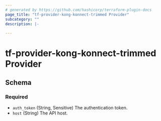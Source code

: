 ```yaml
---
# generated by https://github.com/hashicorp/terraform-plugin-docs
page_title: "tf-provider-kong-konnect-trimmed Provider"
subcategory: ""
description: |-
  
---
```


# tf-provider-kong-konnect-trimmed Provider





<!-- schema generated by tfplugindocs -->
## Schema

### Required

- `auth_token` (String, Sensitive) The authentication token.
- `host` (String) The API host.
